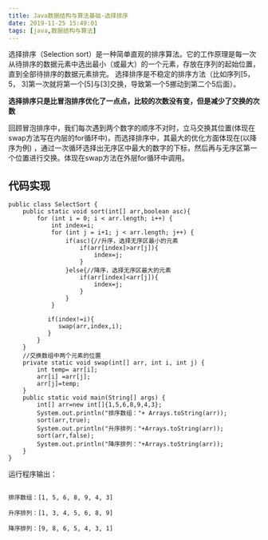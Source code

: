 ```yaml
---
title: Java数据结构与算法基础-选择排序
date: 2019-11-25 15:49:01
tags: [java,数据结构与算法]
---
```


选择排序（Selection sort）是一种简单直观的排序算法。它的工作原理是每一次从待排序的数据元素中选出最小（或最大）的一个元素，存放在序列的起始位置，直到全部待排序的数据元素排完。 选择排序是不稳定的排序方法（比如序列[5， 5， 3]第一次就将第一个[5]与[3]交换，导致第一个5挪动到第二个5后面）。

   **选择排序只是比冒泡排序优化了一点点，比较的次数没有变，但是减少了交换的次数**

   回顾冒泡排序中，我们每次遇到两个数字的顺序不对时，立马交换其位置(体现在swap方法写在内层的for循环中)，而选择排序中，其最大的优化方面体现在(以降序为例) ，通过一次循环选择出无序区中最大的数字的下标，然后再与无序区第一个位置进行交换。体现在swap方法在外层for循环中调用。

<!--more-->

## 代码实现

```
public class SelectSort {
    public static void sort(int[] arr,boolean asc){
        for (int i = 0; i < arr.length; i++) {
            int index=i;
            for (int j = i+1; j < arr.length; j++) {
                if(asc){//升序，选择无序区最小的元素
                    if(arr[index]>arr[j]){
                        index=j;
                    }
                }else{//降序，选择无序区最大的元素
                    if(arr[index]<arr[j]){
                        index=j;
                    }
                }
            }
 
           if(index!=i){
              swap(arr,index,i);
           }
        }
    }
    //交换数组中两个元素的位置
    private static void swap(int[] arr, int i, int j) {
        int temp= arr[i];
        arr[i] =arr[j];
        arr[j]=temp;
    }
    public static void main(String[] args) {
        int[] arr=new int[]{1,5,6,8,9,4,3};
        System.out.println("排序数组："+ Arrays.toString(arr));
        sort(arr,true);
        System.out.println("升序排列："+Arrays.toString(arr));
        sort(arr,false);
        System.out.println("降序排列："+Arrays.toString(arr));
    }
}
```

运行程序输出：

```

排序数组：[1, 5, 6, 8, 9, 4, 3]

升序排列：[1, 3, 4, 5, 6, 8, 9]

降序排列：[9, 8, 6, 5, 4, 3, 1]
```

